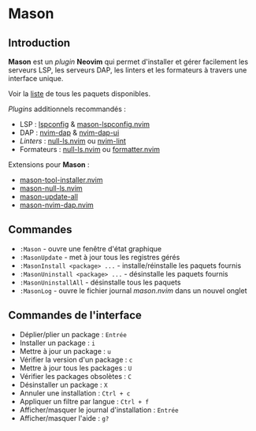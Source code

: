 # Mason

## Introduction

**Mason** est un *plugin* **Neovim** qui permet d'installer et gérer facilement les serveurs LSP, les serveurs DAP, les linters et les formateurs à travers une interface unique.

Voir la [liste](https://mason-registry.dev/registry/list) de tous les paquets disponibles.

*Plugins* additionnels recommandés :
- LSP : [lspconfig](https://github.com/neovim/nvim-lspconfig) & [mason-lspconfig.nvim](https://github.com/williamboman/mason-lspconfig.nvim)
- DAP : [nvim-dap](https://github.com/mfussenegger/nvim-dap) & [nvim-dap-ui](https://github.com/rcarriga/nvim-dap-ui)
- *Linters* : [null-ls.nvim](https://github.com/jose-elias-alvarez/null-ls.nvim) ou [nvim-lint](https://github.com/mfussenegger/nvim-lint)
- Formateurs : [null-ls.nvim](https://github.com/jose-elias-alvarez/null-ls.nvim) ou [formatter.nvim](https://github.com/mhartington/formatter.nvim)


Extensions pour **Mason** :
- [mason-tool-installer.nvim](https://github.com/WhoIsSethDaniel/mason-tool-installer.nvim)
- [mason-null-ls.nvim](https://github.com/jay-babu/mason-null-ls.nvim)
- [mason-update-all](https://github.com/RubixDev/mason-update-all)
- [mason-nvim-dap.nvim](https://github.com/jay-babu/mason-nvim-dap.nvim)


## Commandes

- `:Mason` - ouvre une fenêtre d'état graphique
- `:MasonUpdate` - met à jour tous les registres gérés
- `:MasonInstall <package> ...` - installe/réinstalle les paquets fournis
- `:MasonUninstall <package> ...` - désinstalle les paquets fournis
- `:MasonUninstallAll` - désinstalle tous les paquets
- `:MasonLog` - ouvre le fichier journal *mason.nvim* dans un nouvel onglet


## Commandes de l'interface

- Déplier/plier un package : `Entrée`
- Installer un package : `i`
- Mettre à jour un package : `u`
- Vérifier la version d'un package : `c`
- Mettre à jour tous les packages : `U` 
- Vérifier les packages obsolètes : `C`
- Désinstaller un package : `X`
- Annuler une installation : `Ctrl + c`
- Appliquer un filtre par langue : `Ctrl + f` 
- Afficher/masquer le journal d'installation : `Entrée` 
- Afficher/masquer l'aide : `g?` 

